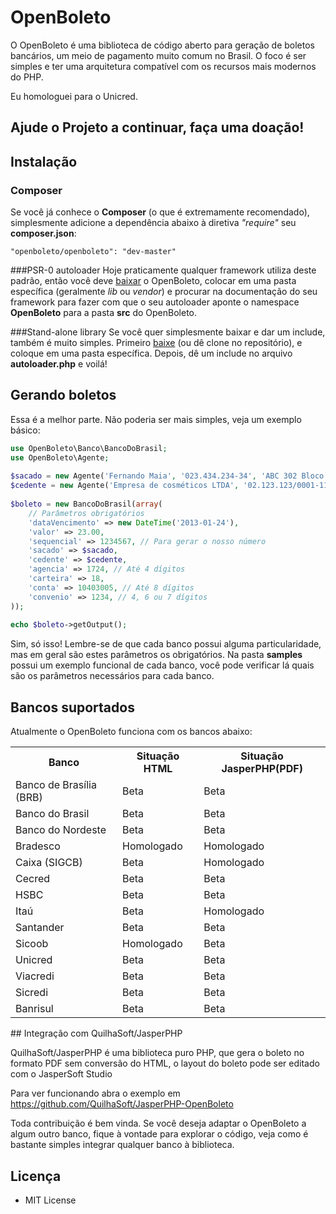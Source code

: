 
# OpenBoleto

O OpenBoleto é uma biblioteca de código aberto para geração de boletos bancários, um meio de pagamento muito comum no Brasil. O foco é ser simples e ter uma arquitetura compatível com os recursos mais modernos do PHP.

Eu homologuei para o Unicred.

## Ajude o Projeto a continuar, faça uma doação!

## Instalação
### Composer
Se você já conhece o **Composer** (o que é extremamente recomendado), simplesmente adicione a dependência abaixo à diretiva *"require"* seu **composer.json**:
```
"openboleto/openboleto": "dev-master"
```
###PSR-0 autoloader
Hoje praticamente qualquer framework utiliza deste padrão, então você deve [baixar](https://github.com/fredroo/openboleto/archive/master.zip) o OpenBoleto, colocar em uma pasta específica (geralmente *lib* ou *vendor*) e procurar na documentação do seu framework para fazer com que o seu autoloader aponte o namespace **OpenBoleto** para a pasta **src** do OpenBoleto.

###Stand-alone library
Se você quer simplesmente baixar e dar um include, também é muito simples. Primeiro [baixe](https://github.com/fredroo/openboleto/archive/master.zip) (ou dê clone no repositório), e coloque em uma pasta específica. Depois, dê um include no arquivo **autoloader.php** e voilá!

## Gerando boletos
Essa é a melhor parte. Não poderia ser mais simples, veja um exemplo básico:
```php
use OpenBoleto\Banco\BancoDoBrasil;
use OpenBoleto\Agente;
 
$sacado = new Agente('Fernando Maia', '023.434.234-34', 'ABC 302 Bloco N', '72000-000', 'Brasília', 'DF');
$cedente = new Agente('Empresa de cosméticos LTDA', '02.123.123/0001-11', 'CLS 403 Lj 23', '71000-000', 'Brasília', 'DF');
 
$boleto = new BancoDoBrasil(array(
    // Parâmetros obrigatórios
    'dataVencimento' => new DateTime('2013-01-24'),
    'valor' => 23.00,
    'sequencial' => 1234567, // Para gerar o nosso número
    'sacado' => $sacado,
    'cedente' => $cedente,
    'agencia' => 1724, // Até 4 dígitos
    'carteira' => 18,
    'conta' => 10403005, // Até 8 dígitos
    'convenio' => 1234, // 4, 6 ou 7 dígitos
));
 
echo $boleto->getOutput();
```

Sim, só isso! Lembre-se de que cada banco possui alguma particularidade, mas em geral são estes parâmetros os obrigatórios. Na pasta **samples** possui um exemplo funcional de cada banco, você pode verificar lá quais são os parâmetros necessários para cada banco.

## Bancos suportados
Atualmente o OpenBoleto funciona com os bancos abaixo:

<table>
 <tr>
  <th>Banco</th>
  <th>Situação HTML</th>
  <th>Situação JasperPHP(PDF)</th>
 </tr>
 <tr>
 <td>Banco de Brasília (BRB)</td>
 <td>Beta</td>
  <td>Beta</td>
 </tr>
 <tr>
 <td>Banco do Brasil</td>
 <td>Beta</td>
  <td>Beta</td>
 </tr>
 <tr>
  <td>Banco do Nordeste</td>
  <td>Beta</td>
   <td>Beta</td>
  </tr>
 <tr>
 <td>Bradesco</td>
 <td>Homologado</td>
 <td>Homologado</td>
 </tr>
<tr>
 <td>Caixa (SIGCB)</td>
 <td>Beta</td>
 <td>Homologado</td>
 </tr>
<tr>
 <td>Cecred</td>
 <td>Beta</td>
 <td>Beta</td>
 </tr>
 <tr>
   <td>HSBC</td>
   <td>Beta</td>
   <td>Beta</td>
 </tr>
<tr>
 <td>Itaú</td>
 <td>Beta</td>
 <td>Homologado</td>
 </tr>
<tr>
 <td>Santander</td>
 <td>Beta</td>
 <td>Beta</td>
 </tr>
<tr>
 <td>Sicoob</td>
 <td>Homologado</td>
 <td>Beta</td>
 </tr>
<tr>
 <td>Unicred</td>
 <td>Beta</td>
 <td>Beta</td>
 </tr>
<tr>
 <td>Viacredi</td>
 <td>Beta</td>
 <td>Beta</td>
 </tr>
<tr>
 <td>Sicredi</td>
 <td>Beta</td>
 <td>Beta</td>
 </tr>
 <tr>
 <td>Banrisul</td>
 <td>Beta</td>
 <td>Beta</td>
 </tr>
 </table>
## Integração com QuilhaSoft/JasperPHP

QuilhaSoft/JasperPHP é uma biblioteca puro PHP, que gera o boleto no formato PDF sem conversão do HTML, o layout do boleto pode ser editado com o JasperSoft Studio

Para ver funcionando abra o exemplo em https://github.com/QuilhaSoft/JasperPHP-OpenBoleto

Toda contribuição é bem vinda. Se você deseja adaptar o OpenBoleto a algum outro banco, fique à vontade para explorar o código, veja como é bastante simples integrar qualquer banco à biblioteca.

## Licença

* MIT License
